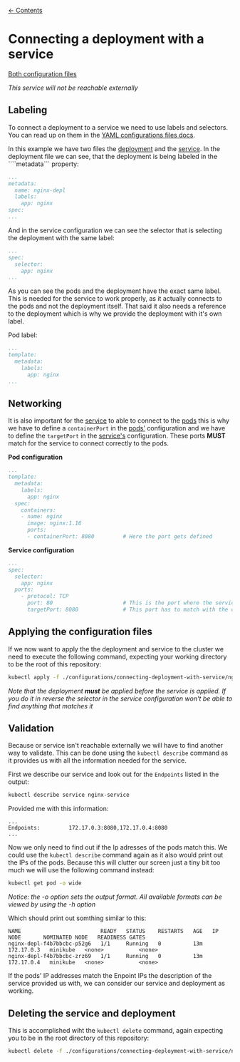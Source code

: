 [← Contents](../README.md)

# Connecting a deployment with a service

[Both configuration files](../configurations/connecting-deployment-with-service)

*This service will not be reachable externally*

## Labeling

To connect a deployment to a service we need to use labels and selectors. You can read up on them in the [YAML configurations files docs](../yaml-configuration-files.md).

In this example we have two files the [deployment](../configurations/connecting-deployment-with-service/nginx-service-deployment.yaml) and the [service](../configurations/connecting-deployment-with-service/nginx-service.yaml). In the deployment file we can see, that the deployment is being labeled in the ````metadata``` property:

```yaml
...
metadata:
  name: nginx-depl
  labels:
    app: nginx
spec:
...
```

And in the service configuration we can see the selector that is selecting the deployment with the same label:

```yaml
...
spec:
  selector:
    app: nginx
...
```

As you can see the pods and the deployment have the exact same label. This is needed for the service to work properly, as it actually connects to the pods and not the deployment itself. That said it also needs a reference to the deployment which is why we provide the deployment with it's own label.

Pod label:

```yaml
...
template:
  metadata:
    labels:
      app: nginx
...
```

## Networking

It is also important for the [service](../copmponents/service.md) to able to connect to the [pods](./pod.md) this is why we have to define a ```containerPort``` in the [pods'](../copmponents/pod.md) configuration and we have to define the ```targetPort``` in the [service's](../copmponents/service.md) configuration. These ports **MUST** match for the service to connect correctly to the pods.

**Pod configuration**

```yaml
...
template:
  metadata:
    labels:
      app: nginx
  spec:
    containers:
    - name: nginx
      image: nginx:1.16
      ports:
      - containerPort: 8080         # Here the port gets defined
```

**Service configuration**

```yaml
...
spec:
  selector:
    app: nginx
  ports:
    - protocol: TCP
      port: 80                      # This is the port where the service is accessible at
      targetPort: 8080              # This port has to match with the containerPort in the pod's configuration
```

## Applying the configuration files

If we now want to apply the the deployment and service to the cluster we need to execute the following command, expecting your working directory to be the root of this repository:

```bash
kubectl apply -f ./configurations/connecting-deployment-with-service/nginx-service-deployment.yaml && kubectl apply -f ./configurations/connecting-deployment-with-service/nginx-service.yaml
```

*Note that the deployment **must** be applied before the service is applied. If you do it in reverse the selector in the service configuration won't be able to find anything that matches it*

## Validation

Because or service isn't reachable externally we will have to find another way to validate. This can be done using the ```kubectl describe``` command as it provides us with all the information needed for the service.

First we describe our service and look out for the ```Endpoints``` listed in the output:

```bash
kubectl describe service nginx-service
```

Provided me with this information:

```
...
Endpoints:         172.17.0.3:8080,172.17.0.4:8080
...
```

Now we only need to find out if the Ip adresses of the pods match this. We could use the ```kubectl describe``` command again as it also would print out the IPs of the pods. Because this will clutter our screen just a tiny bit too much we will use the following command instead:

```bash
kubectl get pod -o wide
```

*Notice: the -o option sets the output format. All available formats can be viewed by using the -h option*

Which should print out somthing similar to this:

```
NAME                         READY   STATUS    RESTARTS   AGE   IP           NODE       NOMINATED NODE   READINESS GATES
nginx-depl-f4b7bbcbc-p52g6   1/1     Running   0          13m   172.17.0.3   minikube   <none>           <none>
nginx-depl-f4b7bbcbc-zrz69   1/1     Running   0          13m   172.17.0.4   minikube   <none>           <none>
```

If the pods' IP addresses match the Enpoint IPs the description of the service provided us with, we can consider our service and deployment as working.

## Deleting the service and deployment

This is accomplished wiht the ```kubectl delete``` command, again expecting you to be in the root directory of this repository:

```bash
kubectl delete -f ./configurations/connecting-deployment-with-service/nginx-service-deployment.yaml && kubectl delete -f ./configurations/connecting-deployment-with-service/nginx-service.yaml
```